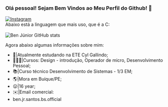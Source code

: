 ### Olá pessoal! Sejam Bem Vindos ao Meu Perfil do Github! 👋

[![Instagram](https://img.shields.io/badge/Instagram-E4405F?style=for-the-badge&logo=instagram&logoColor=white)](https://www.instagram.com/ben_jr_bs_official/) <br>
Abaixo está a linguagem que mais uso, que é a C:<br> <br>
![Ben Júnior GitHub stats](https://github-readme-stats.vercel.app/api?username=benjuniorofc&show_icons=true&theme=tokyonight) <br> 

Agora abaixo algumas informações sobre mim: <br>
- 🏫|Atualmente estudando na ETE Cyl Gallindo;
- 👨🏻‍💻|Cursos: Design - introdução, Operador de micro, Desenvolvimento Pessoal;
- 📚|Curso técnico Desenvolvimento de Sistemas - 1/3 EM;
- 🌎|Mora em Buíque/PE;
- 😛|16 year;
- ✉️|Email comercial:
- ben.jr.santos.bs.official

<!--
**Benjuniorofc/Benjuniorofc** is a ✨ _special_ ✨ repository because its `README.md` (this file) appears on your GitHub profile.
